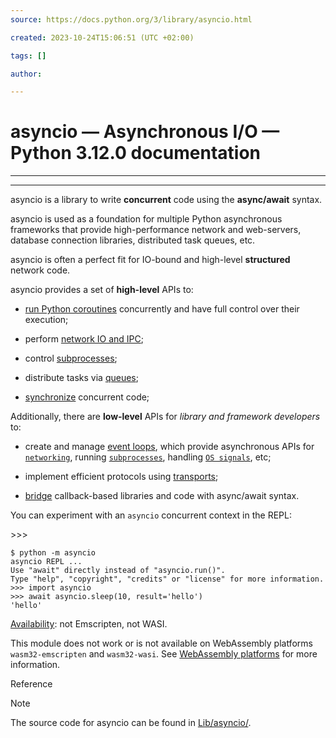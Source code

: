 ```yaml
---
source: https://docs.python.org/3/library/asyncio.html

created: 2023-10-24T15:06:51 (UTC +02:00)

tags: []

author: 

---
```


# asyncio — Asynchronous I/O — Python 3.12.0 documentation
---
___

asyncio is a library to write **concurrent** code using the **async/await** syntax.

asyncio is used as a foundation for multiple Python asynchronous frameworks that provide high-performance network and
web-servers, database connection libraries, distributed task queues, etc.

asyncio is often a perfect fit for IO-bound and high-level **structured** network code.

asyncio provides a set of **high-level** APIs to:

- [run Python coroutines](https://docs.python.org/3/library/asyncio-task.html#coroutine) concurrently and have full
  control over their execution;

- perform [network IO and IPC](https://docs.python.org/3/library/asyncio-stream.html#asyncio-streams);

- control [subprocesses](https://docs.python.org/3/library/asyncio-subprocess.html#asyncio-subprocess);

- distribute tasks via [queues](https://docs.python.org/3/library/asyncio-queue.html#asyncio-queues);

- [synchronize](https://docs.python.org/3/library/asyncio-sync.html#asyncio-sync) concurrent code;

Additionally, there are **low-level** APIs for _library and framework developers_ to:

- create and manage [event loops](https://docs.python.org/3/library/asyncio-eventloop.html#asyncio-event-loop), which
  provide asynchronous APIs
  for [`networking`](https://docs.python.org/3/library/asyncio-eventloop.html#asyncio.loop.create_server "asyncio.loop.create_server"),
  running [`subprocesses`](https://docs.python.org/3/library/asyncio-eventloop.html#asyncio.loop.subprocess_exec "asyncio.loop.subprocess_exec"),
  handling [`OS signals`](https://docs.python.org/3/library/asyncio-eventloop.html#asyncio.loop.add_signal_handler "asyncio.loop.add_signal_handler"),
  etc;

- implement efficient protocols
  using [transports](https://docs.python.org/3/library/asyncio-protocol.html#asyncio-transports-protocols);

- [bridge](https://docs.python.org/3/library/asyncio-future.html#asyncio-futures) callback-based libraries and code with
  async/await syntax.

You can experiment with an `asyncio` concurrent context in the REPL:

\>>>

```
$ python -m asyncio
asyncio REPL ...
Use "await" directly instead of "asyncio.run()".
Type "help", "copyright", "credits" or "license" for more information.
>>> import asyncio
>>> await asyncio.sleep(10, result='hello')
'hello'

```

[Availability](https://docs.python.org/3/library/intro.html#availability): not Emscripten, not WASI.

This module does not work or is not available on WebAssembly platforms `wasm32-emscripten` and `wasm32-wasi`.
See [WebAssembly platforms](https://docs.python.org/3/library/intro.html#wasm-availability) for more information.

Reference

Note

The source code for asyncio can be found in [Lib/asyncio/](https://github.com/python/cpython/tree/3.12/Lib/asyncio/).

